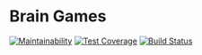 # Brain Games
[![Maintainability](https://api.codeclimate.com/v1/badges/3a1f15ed74f46134ec70/maintainability)](https://codeclimate.com/github/batemir/project-lvl1-s220/maintainability)
[![Test Coverage](https://api.codeclimate.com/v1/badges/3a1f15ed74f46134ec70/test_coverage)](https://codeclimate.com/github/batemir/project-lvl1-s220/test_coverage)
[![Build Status](https://travis-ci.org/batemir/project-lvl1-s220.svg?branch=master)](https://travis-ci.org/batemir/project-lvl1-s220)
